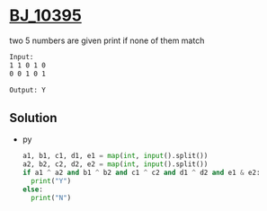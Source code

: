 # [BJ_10395](https://acmicpc.net/problem/10395)

two 5 numbers are given
print if none of them match


```txt
Input:
1 1 0 1 0
0 0 1 0 1

Output: Y
```

## Solution

* py

  ```py
  a1, b1, c1, d1, e1 = map(int, input().split())
  a2, b2, c2, d2, e2 = map(int, input().split())
  if a1 ^ a2 and b1 ^ b2 and c1 ^ c2 and d1 ^ d2 and e1 & e2:
    print("Y")
  else:
    print("N")
  ```

